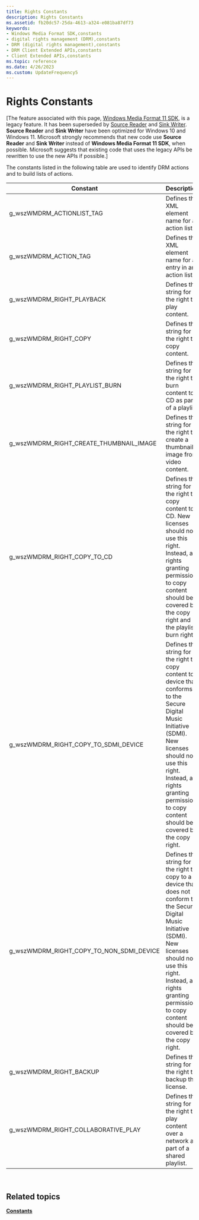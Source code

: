 ```yaml
---
title: Rights Constants
description: Rights Constants
ms.assetid: fb20dc57-25da-4613-a324-e081ba87df73
keywords:
- Windows Media Format SDK,constants
- digital rights management (DRM),constants
- DRM (digital rights management),constants
- DRM Client Extended APIs,constants
- Client Extended APIs,constants
ms.topic: reference
ms.date: 4/26/2023
ms.custom: UpdateFrequency5
---
```


# Rights Constants

\[The feature associated with this page, [Windows Media Format 11 SDK](/windows/win32/wmformat/windows-media-format-11-sdk), is a legacy feature. It has been superseded by [Source Reader](/windows/win32/medfound/source-reader) and [Sink Writer](/windows/win32/medfound/sink-writer). **Source Reader** and **Sink Writer** have been optimized for Windows 10 and Windows 11. Microsoft strongly recommends that new code use **Source Reader** and **Sink Writer** instead of **Windows Media Format 11 SDK**, when possible. Microsoft suggests that existing code that uses the legacy APIs be rewritten to use the new APIs if possible.\]

The constants listed in the following table are used to identify DRM actions and to build lists of actions.



| Constant                                        | Description                                                                                                                                                                                                                                                    |
|-------------------------------------------------|----------------------------------------------------------------------------------------------------------------------------------------------------------------------------------------------------------------------------------------------------------------|
| g\_wszWMDRM\_ACTIONLIST\_TAG                    | Defines the XML element name for an action list.                                                                                                                                                                                                               |
| g\_wszWMDRM\_ACTION\_TAG                        | Defines the XML element name for an entry in an action list.                                                                                                                                                                                                   |
| g\_wszWMDRM\_RIGHT\_PLAYBACK                    | Defines the string for the right to play content.                                                                                                                                                                                                              |
| g\_wszWMDRM\_RIGHT\_COPY                        | Defines the string for the right to copy content.                                                                                                                                                                                                              |
| g\_wszWMDRM\_RIGHT\_PLAYLIST\_BURN              | Defines the string for the right to burn content to CD as part of a playlist.                                                                                                                                                                                  |
| g\_wszWMDRM\_RIGHT\_CREATE\_THUMBNAIL\_IMAGE    | Defines the string for the right to create a thumbnail image from video content.                                                                                                                                                                               |
| g\_wszWMDRM\_RIGHT\_COPY\_TO\_CD                | Defines the string for the right to copy content to a CD. New licenses should not use this right. Instead, all rights granting permission to copy content should be covered by the copy right and the playlist burn right.                                     |
| g\_wszWMDRM\_RIGHT\_COPY\_TO\_SDMI\_DEVICE      | Defines the string for the right to copy content to a device that conforms to the Secure Digital Music Initiative (SDMI). New licenses should not use this right. Instead, all rights granting permission to copy content should be covered by the copy right. |
| g\_wszWMDRM\_RIGHT\_COPY\_TO\_NON\_SDMI\_DEVICE | Defines the string for the right to copy to a device that does not conform to the Secure Digital Music Initiative (SDMI). New licenses should not use this right. Instead, all rights granting permission to copy content should be covered by the copy right. |
| g\_wszWMDRM\_RIGHT\_BACKUP                      | Defines the string for the right to backup the license.                                                                                                                                                                                                        |
| g\_wszWMDRM\_RIGHT\_COLLABORATIVE\_PLAY         | Defines the string for the right to play content over a network as part of a shared playlist.                                                                                                                                                                  |



 

## Related topics

<dl> <dt>

[**Constants**](constants.md)
</dt> </dl>

 

 




